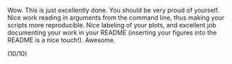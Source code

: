 Wow. This is just excellently done. You should be very proud of yourself. Nice work reading in arguments from the command line, thus making your scripts more reproducible. Nice labeling of your plots, and excellent job documenting your work in your README (inserting your figures into the README is a nice touch!). Awesome.

(10/10)
